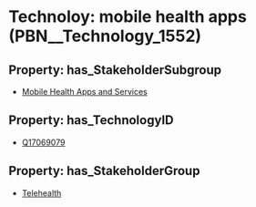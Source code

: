 # Technoloy: __mobile health apps__ (PBN__Technology_1552)

## Property: has_StakeholderSubgroup

* [Mobile Health Apps and Services](PBN__TechSubgroup_34)

## Property: has_TechnologyID

* [Q17069079](Q17069079)

## Property: has_StakeholderGroup

* [Telehealth](PBN__TechGroup_3)

